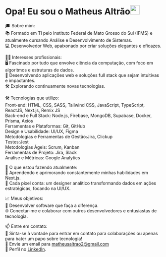 <h1> Opa! Eu sou o Matheus Altrão<img src="https://raw.githubusercontent.com/kaueMarques/kaueMarques/master/hi.gif" width="30px"></h1>

🎓 Sobre mim: <br>
📚 Formado em TI pelo Instituto Federal de Mato Grosso do Sul (IFMS) e atualmente cursando Análise e Desenvolvimento de Sistemas.<br>
💻 Desenvolvedor Web, apaixonado por criar soluções elegantes e eficazes.<br>

👨‍💻 Interesses profissionais:<br>
🖥️ Fascinado por tudo que envolve ciência da computação, com foco em algoritmos e estruturas de dados.<br>
📱 Desenvolvendo aplicações web e soluções full stack que sejam intuitivas e impactantes.<br>
🛠️ Explorando continuamente novas tecnologias.<br>

🛠️ Tecnologias que utilizo:<br>
Front-end: HTML, CSS, SASS, Tailwind CSS, JavaScript, TypeScript, ReactJS, Next.js, Remix JS<br>
Back-end e Full Stack: Node.js, Firebase, MongoDB, Supabase, Docker, Prisma, Axios<br>
Ferramentas e Plataformas: Git, GitHub<br>
Design e Usabilidade: UI/UX, Figma<br>
Metodologias e Ferramentas de Gestão:Jira, Clickup<br>
Testes:Jest<br>
Metodologias Ágeis: Scrum, Kanban<br>
Ferramentas de Projeto: Jira, Slack<br>
Análise e Métricas: Google Analytics<br>

🌱 O que estou fazendo atualmente:<br>
📖 Aprendendo e aprimorando constantemente minhas habilidades em  Next.js.<br>
🤝 Cada pixel conta: um designer analítico  transformando dados em ações estratégicas, focando na UI/UX.<br>

📈 Meus objetivos:<br>
🌟 Desenvolver software que faça a diferença.<br>
🌐 Conectar-me e colaborar com outros desenvolvedores e entusiastas de tecnologia.<br>

📫 Entre em contato:<br>
💬 Sinta-se à vontade para entrar em contato para colaborações ou apenas para bater um papo sobre tecnologia!<br>
📧 Envie um email para matheusaltrao2@gmail.com<br>
🔗 Perfil no [LinkedIn](https://www.linkedin.com/in/matheus-altrao/).
